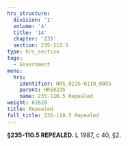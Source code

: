 ```yaml
---
hrs_structure:
  division: '1'
  volume: '4'
  title: '14'
  chapter: '235'
  section: 235-110.5
type: hrs_section
tags:
  - Government
menu:
  hrs:
    identifier: HRS_0235-0110_0005
    parent: HRS0235
    name: 235-110.5 Repealed
weight: 62620
title: Repealed
full_title: 235-110.5 Repealed
---
```

**§235-110.5 REPEALED.** L 1987, c 40, §2.